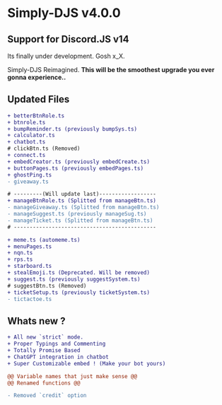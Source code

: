 # Simply-DJS v4.0.0

## Support for Discord.JS v14

Its finally under development. Gosh x_X.

Simply-DJS Reimagined.
**This will be the smoothest upgrade you ever gonna experience..**

## Updated Files

```diff
+ betterBtnRole.ts
+ btnrole.ts
+ bumpReminder.ts (previously bumpSys.ts)
+ calculator.ts
+ chatbot.ts
# clickBtn.ts (Removed)
+ connect.ts
+ embedCreator.ts (previously embedCreate.ts)
+ buttonPages.ts (previously embedPages.ts)
+ ghostPing.ts
- giveaway.ts

# ---------(Will update last)------------------
+ manageBtnRole.ts (Splitted from manageBtn.ts)
- manageGiveaway.ts (Splitted from manageBtn.ts)
- manageSuggest.ts (previously manageSug.ts)
- manageTicket.ts (Splitted from manageBtn.ts)
# ---------------------------------------------

+ meme.ts (automeme.ts)
+ menuPages.ts
+ nqn.ts
+ rps.ts
+ starboard.ts
+ stealEmoji.ts (Deprecated. Will be removed)
+ suggest.ts (previously suggestSystem.ts)
# suggestBtn.ts (Removed)
+ ticketSetup.ts (previously ticketSystem.ts)
- tictactoe.ts
```

## Whats new ?

```diff
+ All new `strict` mode.
+ Proper Typings and Commenting
+ Totally Promise Based
+ ChatGPT integration in chatbot
+ Super Customizable embed ! (Make your bot yours)

@@ Variable names that just make sense @@
@@ Renamed functions @@

- Removed `credit` option
```
